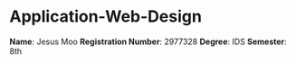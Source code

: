 # Application-Web-Design

**Name**: Jesus Moo
**Registration Number**: 2977328
**Degree**: IDS
**Semester**: 8th

